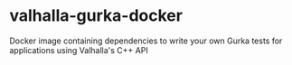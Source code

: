 # valhalla-gurka-docker
Docker image containing dependencies to write your own Gurka tests for applications using Valhalla's C++ API
